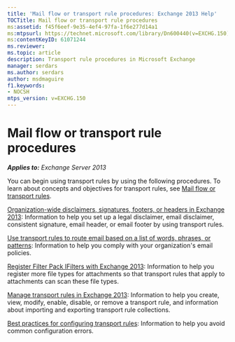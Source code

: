```yaml
---
title: 'Mail flow or transport rule procedures: Exchange 2013 Help'
TOCTitle: Mail flow or transport rule procedures
ms:assetid: f45f6eef-9e35-4ef4-97fa-1f6e277d14a1
ms:mtpsurl: https://technet.microsoft.com/library/Dn600440(v=EXCHG.150)
ms:contentKeyID: 61071244
ms.reviewer: 
ms.topic: article
description: Transport rule procedures in Microsoft Exchange
manager: serdars
ms.author: serdars
author: msdmaguire
f1.keywords:
- NOCSH
mtps_version: v=EXCHG.150
---
```


# Mail flow or transport rule procedures

_**Applies to:** Exchange Server 2013_

You can begin using transport rules by using the following procedures. To learn about concepts and objectives for transport rules, see [Mail flow or transport rules](mail-flow-rules-transport-rules-in-exchange-2013-exchange-2013-help.md).

[Organization-wide disclaimers, signatures, footers, or headers in Exchange 2013](organization-wide-disclaimers-signatures-footers-or-headers-exchange-2013-help.md): Information to help you set up a legal disclaimer, email disclaimer, consistent signature, email header, or email footer by using transport rules.

[Use transport rules to route email based on a list of words, phrases, or patterns](../ExchangeOnline/security-and-compliance/mail-flow-rules/use-rules-to-route-email.md): Information to help you comply with your organization's email policies.

[Register Filter Pack IFilters with Exchange 2013](register-filter-pack-ifilters-with-exchange-2013-exchange-2013-help.md): Information to help you register more file types for attachments so that transport rules that apply to attachments can scan these file types.

[Manage transport rules in Exchange 2013](manage-transport-rules-exchange-2013-help.md): Information to help you create, view, modify, enable, disable, or remove a transport rule, and information about importing and exporting transport rule collections.

[Best practices for configuring transport rules](../ExchangeOnline/security-and-compliance/mail-flow-rules/configuration-best-practices.md): Information to help you avoid common configuration errors.
